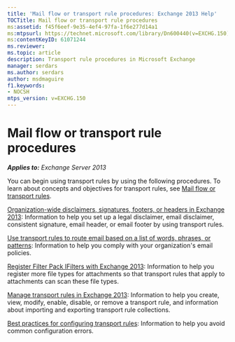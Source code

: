```yaml
---
title: 'Mail flow or transport rule procedures: Exchange 2013 Help'
TOCTitle: Mail flow or transport rule procedures
ms:assetid: f45f6eef-9e35-4ef4-97fa-1f6e277d14a1
ms:mtpsurl: https://technet.microsoft.com/library/Dn600440(v=EXCHG.150)
ms:contentKeyID: 61071244
ms.reviewer: 
ms.topic: article
description: Transport rule procedures in Microsoft Exchange
manager: serdars
ms.author: serdars
author: msdmaguire
f1.keywords:
- NOCSH
mtps_version: v=EXCHG.150
---
```


# Mail flow or transport rule procedures

_**Applies to:** Exchange Server 2013_

You can begin using transport rules by using the following procedures. To learn about concepts and objectives for transport rules, see [Mail flow or transport rules](mail-flow-rules-transport-rules-in-exchange-2013-exchange-2013-help.md).

[Organization-wide disclaimers, signatures, footers, or headers in Exchange 2013](organization-wide-disclaimers-signatures-footers-or-headers-exchange-2013-help.md): Information to help you set up a legal disclaimer, email disclaimer, consistent signature, email header, or email footer by using transport rules.

[Use transport rules to route email based on a list of words, phrases, or patterns](../ExchangeOnline/security-and-compliance/mail-flow-rules/use-rules-to-route-email.md): Information to help you comply with your organization's email policies.

[Register Filter Pack IFilters with Exchange 2013](register-filter-pack-ifilters-with-exchange-2013-exchange-2013-help.md): Information to help you register more file types for attachments so that transport rules that apply to attachments can scan these file types.

[Manage transport rules in Exchange 2013](manage-transport-rules-exchange-2013-help.md): Information to help you create, view, modify, enable, disable, or remove a transport rule, and information about importing and exporting transport rule collections.

[Best practices for configuring transport rules](../ExchangeOnline/security-and-compliance/mail-flow-rules/configuration-best-practices.md): Information to help you avoid common configuration errors.
